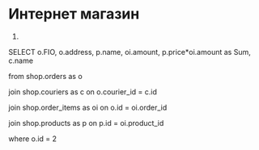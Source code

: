 # Интернет магазин

1)
SELECT o.FIO, o.address, p.name, oi.amount, p.price*oi.amount as Sum, c.name 

from shop.orders as o

join shop.couriers as c
on o.courier_id = c.id

join shop.order_items as oi
on o.id = oi.order_id

join shop.products as p
on p.id = oi.product_id

where o.id = 2
